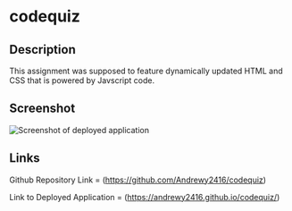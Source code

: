 # codequiz

## Description

This assignment was supposed to feature dynamically updated HTML and CSS that is powered by Javscript code.

## Screenshot

![Screenshot of deployed application](https://user-images.githubusercontent.com/89713438/137623093-2182b0f1-2925-43b6-8776-ebd33263b91c.jpg)

## Links

Github Repository Link = (https://github.com/Andrewy2416/codequiz)

Link to Deployed Application = (https://andrewy2416.github.io/codequiz/)
